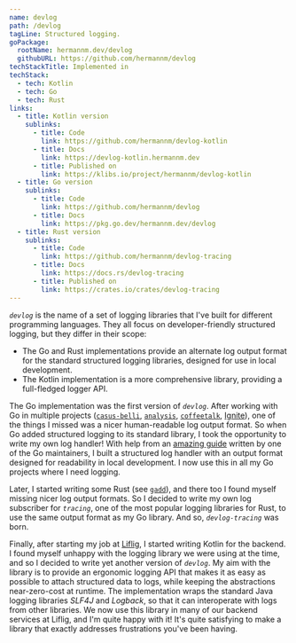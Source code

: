 ```yaml
---
name: devlog
path: /devlog
tagLine: Structured logging.
goPackage:
  rootName: hermannm.dev/devlog
  githubURL: https://github.com/hermannm/devlog
techStackTitle: Implemented in
techStack:
  - tech: Kotlin
  - tech: Go
  - tech: Rust
links:
  - title: Kotlin version
    sublinks:
      - title: Code
        link: https://github.com/hermannm/devlog-kotlin
      - title: Docs
        link: https://devlog-kotlin.hermannm.dev
      - title: Published on
        link: https://klibs.io/project/hermannm/devlog-kotlin
  - title: Go version
    sublinks:
      - title: Code
        link: https://github.com/hermannm/devlog
      - title: Docs
        link: https://pkg.go.dev/hermannm.dev/devlog
  - title: Rust version
    sublinks:
      - title: Code
        link: https://github.com/hermannm/devlog-tracing
      - title: Docs
        link: https://docs.rs/devlog-tracing
      - title: Published on
        link: https://crates.io/crates/devlog-tracing
---
```


_`devlog`_ is the name of a set of logging libraries that I've built for different programming
languages. They all focus on developer-friendly structured logging, but they differ in their scope:

- The Go and Rust implementations provide an alternate log output format for the standard structured
  logging libraries, designed for use in local development.
- The Kotlin implementation is a more comprehensive library, providing a full-fledged logger API.

The Go implementation was the first version of _`devlog`_. After working with Go in multiple
projects ([`casus-belli`](/casus-belli), [`analysis`](/analysis), [`coffeetalk`](/coffeetalk),
[Ignite](/ignite)), one of the things I missed was a nicer human-readable log output format. So when
Go added structured logging to its standard library, I took the opportunity to write my own log
handler! With help from an
[amazing guide](https://github.com/golang/example/blob/1d6d2400d4027025cb8edc86a139c9c581d672f7/slog-handler-guide/README.md)
written by one of the Go maintainers, I built a structured log handler with an output format
designed for readability in local development. I now use this in all my Go projects where I need
logging.

Later, I started writing some Rust (see [`gadd`](/gadd)), and there too I found myself missing nicer
log output formats. So I decided to write my own log subscriber for _`tracing`_, one of the most
popular logging libraries for Rust, to use the same output format as my Go library. And so,
<span class="whitespace-nowrap">_`devlog-tracing`_</span> was born.

Finally, after starting my job at [Liflig](/liflig), I started writing Kotlin for the backend. I
found myself unhappy with the logging library we were using at the time, and so I decided to write
yet another version of _`devlog`_. My aim with the library is to provide an ergonomic logging API
that makes it as easy as possible to attach structured data to logs, while keeping the abstractions
near-zero-cost at runtime. The implementation wraps the standard Java logging libraries _SLF4J_ and
_Logback_, so that it can interoperate with logs from other libraries. We now use this library in
many of our backend services at Liflig, and I'm quite happy with it! It's quite satisfying to make a
library that exactly addresses frustrations you've been having.

